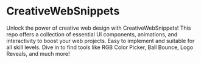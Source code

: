 # CreativeWebSnippets
Unlock the power of creative web design with CreativeWebSnippets! This repo offers a collection of essential UI components, animations, and interactivity to boost your web projects. Easy to implement and suitable for all skill levels. Dive in to find tools like RGB Color Picker, Ball Bounce, Logo Reveals, and much more!
